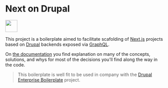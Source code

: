 # Next on Drupal

<a href="https://taller.net.br/" target="_blank">
  <img src="https://static.taller.work/static/logo.svg" height="38" />
</a>

This project is a boilerplate aimed to facilitate scafolding of [Next.js](https://nextjs.org/) projects based on [Drupal](https://www.drupal.org/) backends exposed via [GraphQL](https://www.drupal.org/project/graphql).

On [the documentation](https://next-on-drupal.surge.sh) you find explanation on many of the concepts, solutions, and whys for most of the decisions you'll find along the way in the code.

> This boilerplate is well fit to be used in company with the [Drupal Enterprise Boilerplate](https://github.com/TallerWebSolutions/drupal-enterprise-boilerplate) project.
